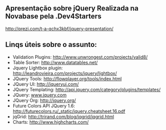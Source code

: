 ## Apresentação sobre jQuery Realizada na Novabase pela .Dev4Starters
http://prezi.com/t-a-qchx3kbf/jquery-presentation/

## Linqs úteis sobre o assunto:

* Validation Plugins: 			http://www.unwrongest.com/projects/valid8/ 
* Table Sorter: 					http://www.datatables.net/
* Jquery Lightbox plugin: 		http://leandrovieira.com/projects/jquery/lightbox/
* JQuery Tools:					http://flowplayer.org/tools/index.html
* JQuery UI: 						http://jqueryui.com/
* JQuery Templating:				http://api.jquery.com/category/plugins/templates/
* JQuery:							www.jquery.com
* JQuery Org: 					http://jquery.org/
* Future Colors API JQuery 1.6: 	http://futurecolors.ru/_static/jquery.cheatsheet.16.pdf
* jqGrid:							http://trirand.com/blog/jqgrid/jqgrid.html
* Charts:							http://www.highcharts.com/


